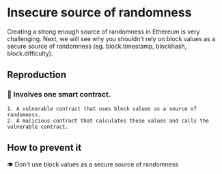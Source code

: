 # Insecure source of randomness

Creating a strong enough source of randomness in Ethereum is very challenging. Next, we will see why you shouldn't rely on block values as a secure source of randomness (eg. block.timestamp, blockhash, block.difficulty).

## Reproduction

### 📜 Involves one smart contract.

    1. A vulnerable contract that uses block values as a source of randomness.
    2. A malicious contract that calculates these values and calls the vulnerable contract.

## How to prevent it

👁️ Don't use block values as a secure source of randomness
